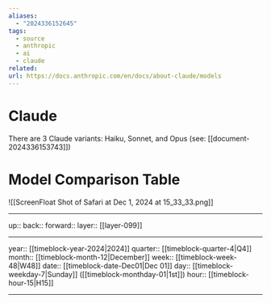 ```yaml
---
aliases:
  - "2024336152645"
tags:
  - source
  - anthropic
  - ai
  - claude
related: 
url: https://docs.anthropic.com/en/docs/about-claude/models
---
```


# Claude

There are 3 Claude variants: Haiku, Sonnet, and Opus (see: [[document-2024336153743]])

# Model Comparison Table

![[ScreenFloat Shot of Safari at Dec 1, 2024 at 15_33_33.png]]

***

up:: 
back:: 
forward:: 
layer:: [[layer-099]]

***

year:: [[timeblock-year-2024|2024]]
quarter:: [[timeblock-quarter-4|Q4]]
month:: [[timeblock-month-12|December]]
week:: [[timeblock-week-48|W48]]
date:: [[timeblock-date-Dec01|Dec 01]]
day:: [[timeblock-weekday-7|Sunday]] ([[timeblock-monthday-01|1st]])
hour:: [[timeblock-hour-15|H15]]

***

